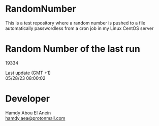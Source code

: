 # RandomNumber    
This is a test repository where a random number is pushed to a file automatically passwordless from a cron job in my Linux CentOS server    
# Random Number of the last run   
19334
      
Last update (GMT +1)    
05/28/23 08:00:02
# Developer    
Hamdy Abou El Anein   
hamdy.aea@protonmail.com
